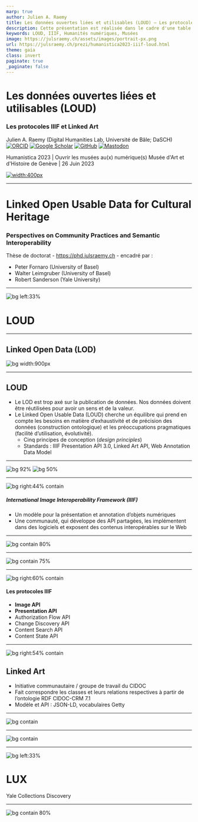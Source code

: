 ```yaml
---
marp: true
author: Julien A. Raemy
title: Les données ouvertes liées et utilisables (LOUD) — Les protocoles IIIF et Linked Art 
description: Cette présentation est réalisée dans le cadre d'une table ronde intitulée 'Ouvrir les musées au(x) numérique(s)' lors de la conférence Humanistica 2023 à Genève
keywords: LOUD, IIIF, Humanités numériques, Musées
image: https://julsraemy.ch/assets/images/portrait-px.png
url: https://julsraemy.ch/prezi/humanistica2023-iiif-loud.html
theme: gaia
class: invert
paginate: true
_paginate: false
---
```


<!-- _class: lead -->

# Les données ouvertes liées et utilisables (LOUD)
### Les protocoles IIIF et Linked Art
Julien A. Raemy 
(Digital Humanities Lab, Université de Bâle; DaSCH)
[![ORCID](https://img.shields.io/static/v1?label=ORCID&message=0000-0002-4711-5759&color=A6CE39&logo=orcid)](https://orcid.org/0000-0002-4711-5759) [![Google Scholar](https://img.shields.io/static/v1?label=Google%20Scholar&message=Julien%20A.%20Raemy&color=4285F4&logo=googlescholar)](https://scholar.google.ch/citations?user=pGROUG0AAAAJ&hl) [![GitHub](https://img.shields.io/static/v1?label=GitHub&message=julsraemy&color=181717&logo=github)](https://github.com/julsraemy) [![Mastodon](https://img.shields.io/static/v1?label=Mastodon&message=@julsraemy@hcommons.social&color=6364FF&logo=mastodon)](https://hcommons.social/@julsraemy)

Humanistica 2023 | Ouvrir les musées au(x) numérique(s) 
Musée d'Art et d'Histoire de Genève | 26 Juin 2023

[![width:400px](https://zenodo.org/badge/DOI/10.5281/zenodo.8027955.svg)](https://doi.org/10.5281/zenodo.8027955)

---

# Linked Open Usable Data for Cultural Heritage
### Perspectives on Community Practices and Semantic Interoperability

Thèse de doctorat - https://phd.julsraemy.ch - encadré par : 
- Peter Fornaro (University of Basel)
- Walter Leimgruber (University of Basel)
- Robert Sanderson (Yale University)

<!-- I am doing my PhD in Digital Humanities on Linked Open Usable Data, with a focus on its (potential) use in the Humanities and the perspectives it could bring in terms of semantics and interoperability. My research is grounded as part of the Participatory Knowledge Practices in Analogue and Digital Image Archives (PIA) research project, which aims to develop a Citizen Science platform around three photographic collections of the Swiss Society for Folklore Studies (SSFS).  -->

---

<!-- _class: lead -->
![bg left:33%](https://sipi.participatory-archives.ch/SGV_12/SGV_12N_19553.jp2/full/1000,/0/default.jpg)


# <!-- fit --> LOUD

---

## Linked Open Data (LOD)

![bg width:900px](https://5stardata.info/images/5-star-steps.png)

<!-- _footer: "https://5stardata.info/" -->

---

## LOUD 


- Le LOD est trop axé sur la publication de données. Nos données doivent être réutilisées pour avoir un sens et de la valeur.
- Le Linked Open Usable Data (LOUD) cherche un équilibre qui prend en compte les besoins en matière d’exhaustivité et de précision des données (construction ontologique) et les préoccupations pragmatiques (facilité d’utilisation, évolutivité).
    - Cinq principes de conception (_design principles_)
    - Standards : IIIF Presentation API 3.0, Linked Art API, Web Annotation Data Model

<!-- _footer: "https://linked.art/loud" -->

---

<!-- _class: lead -->
![bg 92%](https://julsraemy.ch/prezi/assets/IIIF-logo-stacked.png)
![bg 50%](https://julsraemy.ch/prezi/assets/Linked_Art_logo.png)

---

![bg right:44% contain](https://julsraemy.ch/prezi/assets/iiif-ecosystem.png)

##### International Image Interoperability Framework (IIIF)

- Un modèle pour la présentation et annotation d’objets numériques
- Une communauté, qui développe des API partagées, les implémentent dans des logiciels et exposent des contenus interopérables sur le Web



<!-- _footer: "https://iiif.io" -->

<!-- IIIF is a community-driven initiative, which brings together key players in the academic and CH fields, and has defined open and shared APIs to standardise the way in which image-based resources are delivered on the Web. Implementing the IIIF APIs enables institutions to make better use of their digitised or born-digital material by providing, for instance, deep zooming, comparison, full-text search of OCR objects or annotation capabilities.  -->

---

<!-- _footer: "https://purl.stanford.edu/hs631zg4177" -->

![bg contain 80%](https://julsraemy.ch/prezi/assets/iiif_deepzoom.gif)

<!-- Deep zoom with large images -->

---

<!-- _footer: "https://www.theleidencollection.com/viewer/david-and-uriah/" -->


![bg contain 75%](https://julsraemy.ch/prezi/assets/Leiden_curtain_viewer.gif)

---


![bg right:60% contain](https://julsraemy.ch/prezi/assets/mirador-coreapis.png)

#### Les protocoles IIIF

- **Image API**
- **Presentation API**
- Authorization Flow API
- Change Discovery API
- Content Search API
- Content State API

<!-- _footer: "https://iiif.io/api" -->

---

![bg right:54% contain](https://julsraemy.ch/prezi/assets/linkedart_50k_feet.svg)

## Linked Art

- Initiative communautaire / groupe de travail du CIDOC
- Fait correspondre les classes et leurs relations respectives à partir de l’ontologie RDF CIDOC-CRM 7.1
- Modèle et API : JSON-LD, vocabulaires Getty

<!-- 

- Règles/Patterns
- Intégration facilitée d’objets et services numériques

-->

<!-- _footer: "https://linked.art" -->


---

![bg contain](https://julsraemy.ch/prezi/assets/la-model.svg)

---

![bg contain](https://julsraemy.ch/prezi/assets/IIIF-LA.svg)

<!-- Linked Art and IIIF -->

---

<!-- _class: lead -->
![bg left:33%](https://sipi.participatory-archives.ch/SGV_12/SGV_12N_19553.jp2/full/1000,/0/default.jpg)


# <!-- fit --> LUX
Yale Collections Discovery 

---

![bg contain 80%](https://julsraemy.ch/prezi/assets/lux-demo.gif)


<!-- 

• Briser les silos (techniques) au sein de communautés (IIIF, Linked Art)
• LOUD comme langage commun entre les institutions du patrimoine culturel et les scientifiques
• Ne pas être seulement sur le web, en faire parti
• LOD + API JSON(-LD) pour se faire comprendre de plusieurs publics

-->

<!-- _footer: "LUX : https://lux.collections.yale.edu/ — [Lien pour une meilleure qualité de la vidéo](https://julsraemy.ch/prezi/assets/lux-demo.webm)"-->




